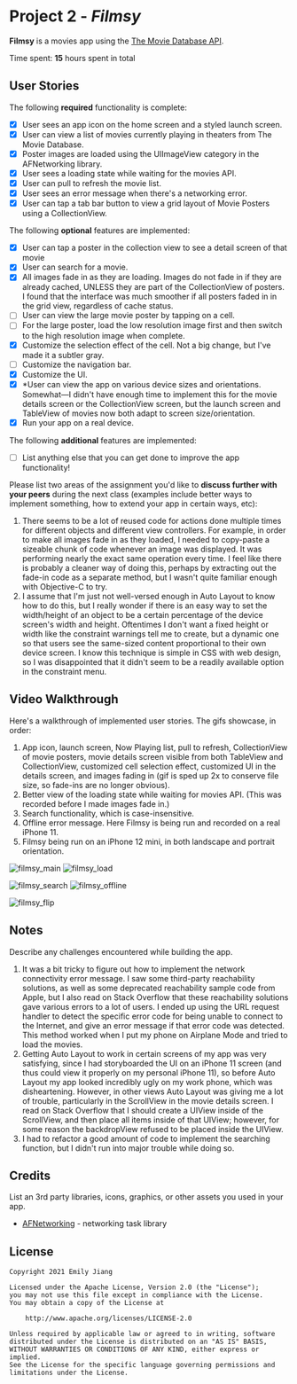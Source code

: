 # Project 2 - *Filmsy*

**Filmsy** is a movies app using the [The Movie Database API](http://docs.themoviedb.apiary.io/#).

Time spent: **15** hours spent in total

## User Stories

The following **required** functionality is complete:

- [x] User sees an app icon on the home screen and a styled launch screen.
- [x] User can view a list of movies currently playing in theaters from The Movie Database.
- [x] Poster images are loaded using the UIImageView category in the AFNetworking library.
- [x] User sees a loading state while waiting for the movies API.
- [x] User can pull to refresh the movie list.
- [x] User sees an error message when there's a networking error.
- [x] User can tap a tab bar button to view a grid layout of Movie Posters using a CollectionView.

The following **optional** features are implemented:

- [x] User can tap a poster in the collection view to see a detail screen of that movie
- [x] User can search for a movie.
- [x] All images fade in as they are loading. Images do not fade in if they are already cached, UNLESS they are part of the CollectionView of posters. I found that the interface was much smoother if all posters faded in in the grid view, regardless of cache status.
- [ ] User can view the large movie poster by tapping on a cell.
- [ ] For the large poster, load the low resolution image first and then switch to the high resolution image when complete.
- [x] Customize the selection effect of the cell. Not a big change, but I've made it a subtler gray.
- [ ] Customize the navigation bar.
- [x] Customize the UI.
- [x] \*User can view the app on various device sizes and orientations. Somewhat—I didn't have enough time to implement this for the movie details screen or the CollectionView screen, but the launch screen and TableView of movies now both adapt to screen size/orientation.
- [x] Run your app on a real device.

The following **additional** features are implemented:

- [ ] List anything else that you can get done to improve the app functionality!

Please list two areas of the assignment you'd like to **discuss further with your peers** during the next class (examples include better ways to implement something, how to extend your app in certain ways, etc):

1. There seems to be a lot of reused code for actions done multiple times for different objects and different view controllers. For example, in order to make all images fade in as they loaded, I needed to copy-paste a sizeable chunk of code whenever an image was displayed. It was performing nearly the exact same operation every time. I feel like there is probably a cleaner way of doing this, perhaps by extracting out the fade-in code as a separate method, but I wasn't quite familiar enough with Objective-C to try.
2. I assume that I'm just not well-versed enough in Auto Layout to know how to do this, but I really wonder if there is an easy way to set the width/height of an object to be a certain percentage of the device screen's width and height. Oftentimes I don't want a fixed height or width like the constraint warnings tell me to create, but a dynamic one so that users see the same-sized content proportional to their own device screen. I know this technique is simple in CSS with web design, so I was disappointed that it didn't seem to be a readily available option in the constraint menu.

## Video Walkthrough

Here's a walkthrough of implemented user stories. The gifs showcase, in order:

1. App icon, launch screen, Now Playing list, pull to refresh, CollectionView of movie posters, movie details screen visible from both TableView and CollectionView, customized cell selection effect, customized UI in the details screen, and images fading in (gif is sped up 2x to conserve file size, so fade-ins are no longer obvious).
2. Better view of the loading state while waiting for movies API. (This was recorded before I made images fade in.)
3. Search functionality, which is case-insensitive.
4. Offline error message. Here Filmsy is being run and recorded on a real iPhone 11.
5. Filmsy being run on an iPhone 12 mini, in both landscape and portrait orientation.


![filmsy_main](https://user-images.githubusercontent.com/43052066/123343636-20269000-d520-11eb-994c-2ac1a971a0a4.gif)
![filmsy_load](https://user-images.githubusercontent.com/43052066/123343650-2a488e80-d520-11eb-9ede-032a7c0b8722.gif)

![filmsy_search](https://user-images.githubusercontent.com/43052066/123343644-27e63480-d520-11eb-95e0-e74b060e2fa7.gif)
![filmsy_offline](https://user-images.githubusercontent.com/43052066/123343656-2caae880-d520-11eb-9139-078ff2628f24.gif)

![filmsy_flip](https://user-images.githubusercontent.com/43052066/123475080-e65d9400-d5c8-11eb-8a80-07140a915676.gif)

## Notes

Describe any challenges encountered while building the app.
1. It was a bit tricky to figure out how to implement the network connectivity error message. I saw some third-party reachability solutions, as well as some deprecated reachability sample code from Apple, but I also read on Stack Overflow that these reachability solutions gave various errors to a lot of users. I ended up using the URL request handler to detect the specific error code for being unable to connect to the Internet, and give an error message if that error code was detected. This method worked when I put my phone on Airplane Mode and tried to load the movies.
2. Getting Auto Layout to work in certain screens of my app was very satisfying, since I had storyboarded the UI on an iPhone 11 screen (and thus could view it properly on my personal iPhone 11), so before Auto Layout my app looked incredibly ugly on my work phone, which was disheartening. However, in other views Auto Layout was giving me a lot of trouble, particularly in the ScrollView in the movie details screen. I read on Stack Overflow that I should create a UIView inside of the ScrollView, and then place all items inside of that UIView; however, for some reason the backdropView refused to be placed inside the UIView. 
3. I had to refactor a good amount of code to implement the searching function, but I didn't run into major trouble while doing so.

## Credits

List an 3rd party libraries, icons, graphics, or other assets you used in your app.

- [AFNetworking](https://github.com/AFNetworking/AFNetworking) - networking task library

## License

    Copyright 2021 Emily Jiang

    Licensed under the Apache License, Version 2.0 (the "License");
    you may not use this file except in compliance with the License.
    You may obtain a copy of the License at

        http://www.apache.org/licenses/LICENSE-2.0

    Unless required by applicable law or agreed to in writing, software
    distributed under the License is distributed on an "AS IS" BASIS,
    WITHOUT WARRANTIES OR CONDITIONS OF ANY KIND, either express or implied.
    See the License for the specific language governing permissions and
    limitations under the License.
